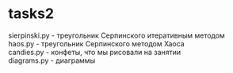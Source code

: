 # tasks2
sierpinski.py - треугольник Серпинского итеративным методом <br/>
haos.py - треугольник Серпинского методом Хаоса <br/>
candies.py - конфеты, что мы рисовали на занятии <br/>
diagrams.py - диаграммы
